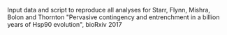 Input data and script to reproduce all analyses for Starr, Flynn, Mishra, Bolon and Thornton "Pervasive contingency and entrenchment in a billion years of Hsp90 evolution", bioRxiv 2017
